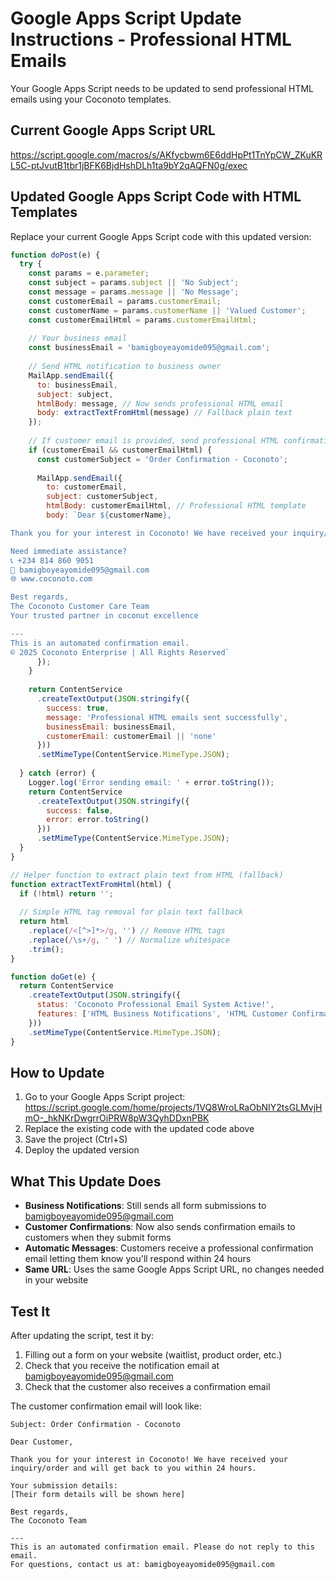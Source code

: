 # Google Apps Script Update Instructions - Professional HTML Emails

Your Google Apps Script needs to be updated to send professional HTML emails using your Coconoto templates.

## Current Google Apps Script URL
https://script.google.com/macros/s/AKfycbwm6E6ddHpPt1TnYpCW_ZKuKRL5C-ptJvutB1tbr1jBFK6BjdHshDLh1ta9bY2qAQFN0g/exec

## Updated Google Apps Script Code with HTML Templates

Replace your current Google Apps Script code with this updated version:

```javascript
function doPost(e) {
  try {
    const params = e.parameter;
    const subject = params.subject || 'No Subject';
    const message = params.message || 'No Message';
    const customerEmail = params.customerEmail;
    const customerName = params.customerName || 'Valued Customer';
    const customerEmailHtml = params.customerEmailHtml;
    
    // Your business email
    const businessEmail = 'bamigboyeayomide095@gmail.com';
    
    // Send HTML notification to business owner
    MailApp.sendEmail({
      to: businessEmail,
      subject: subject,
      htmlBody: message, // Now sends professional HTML email
      body: extractTextFromHtml(message) // Fallback plain text
    });
    
    // If customer email is provided, send professional HTML confirmation
    if (customerEmail && customerEmailHtml) {
      const customerSubject = 'Order Confirmation - Coconoto';
      
      MailApp.sendEmail({
        to: customerEmail,
        subject: customerSubject,
        htmlBody: customerEmailHtml, // Professional HTML template
        body: `Dear ${customerName},

Thank you for your interest in Coconoto! We have received your inquiry/order and will get back to you within 24 hours.

Need immediate assistance?
📞 +234 814 860 9051
📧 bamigboyeayomide095@gmail.com
🌐 www.coconoto.com

Best regards,
The Coconoto Customer Care Team
Your trusted partner in coconut excellence

---
This is an automated confirmation email.
© 2025 Coconoto Enterprise | All Rights Reserved`
      });
    }
    
    return ContentService
      .createTextOutput(JSON.stringify({
        success: true,
        message: 'Professional HTML emails sent successfully',
        businessEmail: businessEmail,
        customerEmail: customerEmail || 'none'
      }))
      .setMimeType(ContentService.MimeType.JSON);
      
  } catch (error) {
    Logger.log('Error sending email: ' + error.toString());
    return ContentService
      .createTextOutput(JSON.stringify({
        success: false,
        error: error.toString()
      }))
      .setMimeType(ContentService.MimeType.JSON);
  }
}

// Helper function to extract plain text from HTML (fallback)
function extractTextFromHtml(html) {
  if (!html) return '';
  
  // Simple HTML tag removal for plain text fallback
  return html
    .replace(/<[^>]*>/g, '') // Remove HTML tags
    .replace(/\s+/g, ' ') // Normalize whitespace
    .trim();
}

function doGet(e) {
  return ContentService
    .createTextOutput(JSON.stringify({
      status: 'Coconoto Professional Email System Active!',
      features: ['HTML Business Notifications', 'HTML Customer Confirmations', 'Professional Templates']
    }))
    .setMimeType(ContentService.MimeType.JSON);
}
```

## How to Update

1. Go to your Google Apps Script project: https://script.google.com/home/projects/1VQ8WroLRaObNIY2tsGLMvjHmO-_hkNKrDwgrrOiPRW8pW3QyhDDxnPBK
2. Replace the existing code with the updated code above
3. Save the project (Ctrl+S)
4. Deploy the updated version

## What This Update Does

- **Business Notifications**: Still sends all form submissions to bamigboyeayomide095@gmail.com
- **Customer Confirmations**: Now also sends confirmation emails to customers when they submit forms
- **Automatic Messages**: Customers receive a professional confirmation email letting them know you'll respond within 24 hours
- **Same URL**: Uses the same Google Apps Script URL, no changes needed in your website

## Test It

After updating the script, test it by:
1. Filling out a form on your website (waitlist, product order, etc.)
2. Check that you receive the notification email at bamigboyeayomide095@gmail.com
3. Check that the customer also receives a confirmation email

The customer confirmation email will look like:
```
Subject: Order Confirmation - Coconoto

Dear Customer,

Thank you for your interest in Coconoto! We have received your inquiry/order and will get back to you within 24 hours.

Your submission details:
[Their form details will be shown here]

Best regards,
The Coconoto Team

---
This is an automated confirmation email. Please do not reply to this email.
For questions, contact us at: bamigboyeayomide095@gmail.com
```